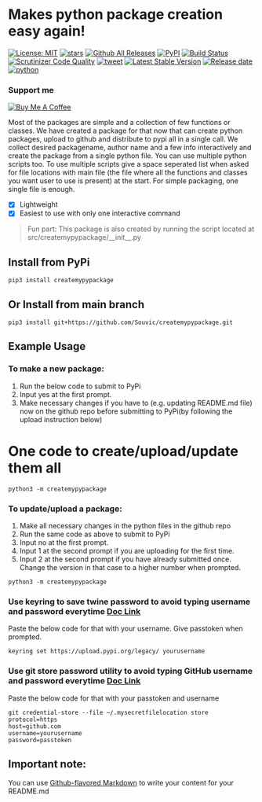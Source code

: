 # Makes python package creation easy again!
[![License: MIT](https://img.shields.io/github/license/Souvic/createmypypackage)](https://opensource.org/licenses/MIT)
[![stars](https://img.shields.io/github/stars/Souvic/createmypypackage)]()
[![Github All Releases](https://img.shields.io/github/downloads/huggingface/transformers/total.svg)]()
[![PyPI](https://img.shields.io/pypi/v/createmypypackage)]()
[![Build Status](https://scrutinizer-ci.com/g/Souvic/createmypypackage/badges/build.png?b=main)](https://scrutinizer-ci.com/g/Souvic/createmypypackage/build-status/main)
[![Scrutinizer Code Quality](https://scrutinizer-ci.com/g/Souvic/package_creator/badges/quality-score.png?b=main)](https://scrutinizer-ci.com/g/Souvic/package_creator/?branch=main)
[![tweet](https://img.shields.io/twitter/url?style=social&url=https%3A%2F%2Fgithub.com%2FSouvic%2Fcreatemypypackage)]()
[![Latest Stable Version](https://img.shields.io/github/v/release/Souvic/createmypypackage?include_prereleases)]()
[![Release date](https://img.shields.io/github/release-date/Souvic/createmypypackage)]()
[![python](https://img.shields.io/github/languages/top/Souvic/createmypypackage)]()


### Support me


[![Buy Me A Coffee](https://cdn.buymeacoffee.com/buttons/v2/default-yellow.png)](https://www.buymeacoffee.com/Souvic)


Most of the packages are simple and a collection of few functions or classes.
We have created a package for that now that can create python packages, upload to github and distribute to pypi all in a single call.
We collect desired packagename, author name and a few info interactively and create the package from a single python file.
You can use multiple python scripts too.
To use multiple scripts give a space seperated list when asked for file locations with main file (the file where all the functions and classes you want user to use is present) at the start.
For simple packaging, one single file is enough.
- [x] Lightweight
- [x] Easiest to use with only one interactive command

> Fun part: This package is also created by running the script located at src/createmypypackage/\_\_init\_\_.py

## Install from PyPi
```
pip3 install createmypypackage
```

## Or Install from main branch
```
pip3 install git+https://github.com/Souvic/createmypypackage.git
```

## Example Usage
### To make a new package:
1. Run the below code to submit to PyPi
2. Input yes at the first prompt.
3. Make necessary changes if you have to (e.g. updating README.md file) now on the github repo before submitting to PyPi(by following the upload instruction below)
# One code to create/upload/update them all
```
python3 -m createmypypackage
```

### To update/upload a package:
1. Make all necessary changes in the python files in the github repo
2. Run the same code as above to submit to PyPi
3. Input no at the first prompt.
4. Input 1 at the second prompt if you are uploading for the first time.
5. Input 2 at the second prompt if you have already submitted once. Change the version in that case to a higher number when prompted.

```
python3 -m createmypypackage 
```
### Use keyring to save twine password to avoid typing username and password everytime [Doc Link](https://twine.readthedocs.io/en/latest/#keyring-support)
Paste the below code for that with your username. Give passtoken when prompted. 
```
keyring set https://upload.pypi.org/legacy/ yourusername
```

### Use git store password utility to avoid typing GitHub username and password everytime [Doc Link](https://git-scm.com/book/en/v2/Git-Tools-Credential-Storage)
Paste the below code for that with your passtoken and username
```
git credential-store --file ~/.mysecretfilelocation store
protocol=https
host=github.com
username=yourusername
password=passtoken
```
## Important note:
You can use
[Github-flavored Markdown](https://guides.github.com/features/mastering-markdown/)
to write your content for your README.md

